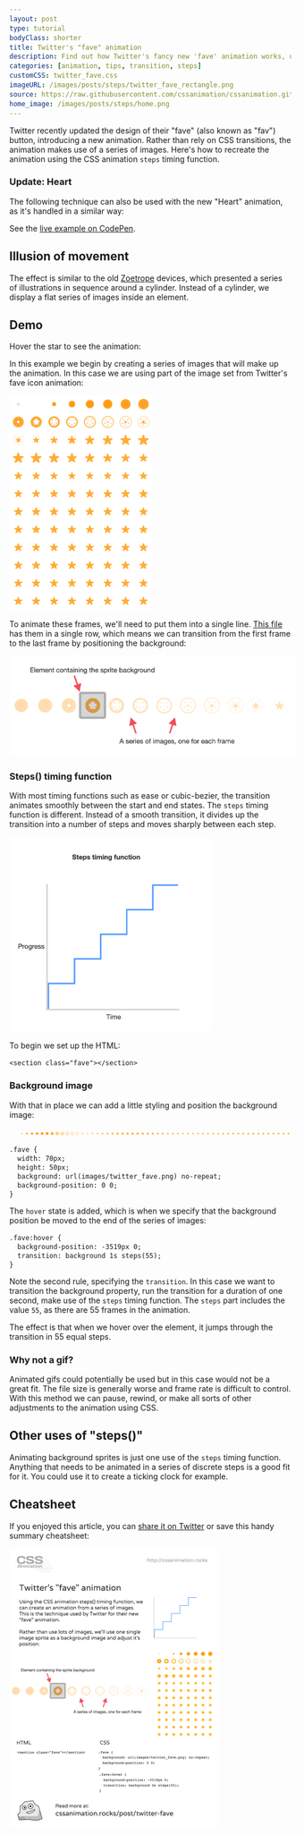 ```yaml
---
layout: post
type: tutorial
bodyClass: shorter
title: Twitter's "fave" animation
description: Find out how Twitter's fancy new 'fave' animation works, using the CSS steps() timing function.
categories: [animation, tips, transition, steps]
customCSS: twitter_fave.css
imageURL: /images/posts/steps/twitter_fave_rectangle.png
source: https://raw.githubusercontent.com/cssanimation/cssanimation.github.io/master/_posts/2015-01-17-twitter-fave.md
home_image: /images/posts/steps/home.png
---
```


Twitter recently updated the design of their "fave" (also known as "fav") button, introducing a new animation. Rather than rely on CSS transitions, the animation makes use of a series of images. Here's how to recreate the animation using the CSS animation `steps` timing function.

### Update: Heart

The following technique can also be used with the new "Heart" animation, as it's handled in a similar way:

<section class="fave demo-container tap-to-activate heart"></section>

See the [live example on CodePen](http://codepen.io/donovanh/pen/dYqxNb).

## Illusion of movement

The effect is similar to the old [Zoetrope](http://en.wikipedia.org/wiki/Zoetrope) devices, which presented a series of illustrations in sequence around a cylinder. Instead of a cylinder, we display a flat series of images inside an element.

## Demo

Hover the star to see the animation:

<section class="fave demo-container tap-to-activate"></section>

In this example we begin by creating a series of images that will make up the animation. In this case we are using part of the image set from Twitter's fave icon animation:

<img src="/images/posts/steps/twitter_fave_rectangle.png" alt="Frames from Twitter's fave icon animation" style="max-width:256px">

To animate these frames, we'll need to put them into a single line. [This file](/images/posts/steps/twitter_fave.png) has them in a single row, which means we can transition from the first frame to the last frame by positioning the background:

<img src="/images/posts/steps/frames.png" alt="How the background images are positioned within an element" style="max-width:514px">

### Steps() timing function

With most timing functions such as ease or cubic-bezier, the transition animates smoothly between the start and end states. The `steps` timing function is different. Instead of a smooth transition, it divides up the transition into a number of steps and moves sharply between each step.

<img src="/images/posts/steps/steps.png" alt="How the steps function is illustrated on a graph, as a series of discrete steps" style="max-width:362px">

To begin we set up the HTML:

    <section class="fave"></section>

### Background image

With that in place we can add a little styling and position the background image:

![Image sprite for the animation](/images/posts/steps/twitter_fave.png)

    .fave {
      width: 70px;
      height: 50px;
      background: url(images/twitter_fave.png) no-repeat;
      background-position: 0 0;
    }

The `hover` state is added, which is when we specify that the background position be moved to the end of the series of images:

    .fave:hover {
      background-position: -3519px 0;
      transition: background 1s steps(55);
    }

Note the second rule, specifying the `transition`. In this case we want to transition the background property, run the transition for a duration of one second, make use of the `steps` timing function. The `steps` part includes the value `55`, as there are 55 frames in the animation.

The effect is that when we hover over the element, it jumps through the transition in 55 equal steps.

### Why not a gif?

Animated gifs could potentially be used but in this case would not be a great fit. The file size is generally worse and frame rate is difficult to control. With this method we can pause, rewind, or make all sorts of other adjustments to the animation using CSS.

## Other uses of "steps()"

Animating background sprites is just one use of the `steps` timing function. Anything that needs to be animated in a series of discrete steps is a good fit for it. You could use it to create a ticking clock for example.

## Cheatsheet

If you enjoyed this article, you can [share it on Twitter](https://twitter.com/intent/tweet?text=Recreate%20the%20Twitter%20fave%20icon%20animation&url=https://cssanimation.rocks/twitter-fave/&original_referer=https://cssanimation.rocks) or save this handy summary cheatsheet:

<img src="/tips/twitter-fave.png" alt="Share this summary on Twitter" style="max-width:375px">
